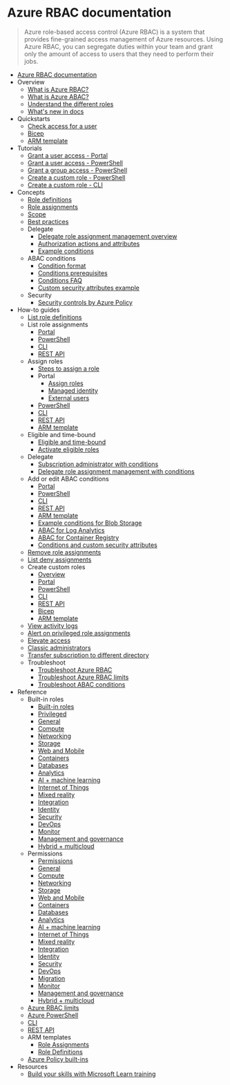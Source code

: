 # Azure RBAC documentation
> Azure role-based access control (Azure RBAC) is a system that provides fine-grained access management of Azure resources. Using Azure RBAC, you can segregate duties within your team and grant only the amount of access to users that they need to perform their jobs.
  - [Azure RBAC documentation](https://learn.microsoft.com/en-us/azure/role-based-access-control/)
  - Overview
    - [What is Azure RBAC?](https://learn.microsoft.com/en-us/azure/role-based-access-control/overview)
    - [What is Azure ABAC?](https://learn.microsoft.com/en-us/azure/role-based-access-control/conditions-overview)
    - [Understand the different roles](https://learn.microsoft.com/en-us/azure/role-based-access-control/rbac-and-directory-admin-roles)
    - [What's new in docs](https://learn.microsoft.com/en-us/azure/role-based-access-control/whats-new)
  - Quickstarts
    - [Check access for a user](https://learn.microsoft.com/en-us/azure/role-based-access-control/check-access)
    - [Bicep](https://learn.microsoft.com/en-us/azure/role-based-access-control/quickstart-role-assignments-bicep)
    - [ARM template](https://learn.microsoft.com/en-us/azure/role-based-access-control/quickstart-role-assignments-template)
  - Tutorials
    - [Grant a user access - Portal](https://learn.microsoft.com/en-us/azure/role-based-access-control/quickstart-assign-role-user-portal)
    - [Grant a user access - PowerShell](https://learn.microsoft.com/en-us/azure/role-based-access-control/tutorial-role-assignments-user-powershell)
    - [Grant a group access - PowerShell](https://learn.microsoft.com/en-us/azure/role-based-access-control/tutorial-role-assignments-group-powershell)
    - [Create a custom role - PowerShell](https://learn.microsoft.com/en-us/azure/role-based-access-control/tutorial-custom-role-powershell)
    - [Create a custom role - CLI](https://learn.microsoft.com/en-us/azure/role-based-access-control/tutorial-custom-role-cli)
  - Concepts
    - [Role definitions](https://learn.microsoft.com/en-us/azure/role-based-access-control/role-definitions)
    - [Role assignments](https://learn.microsoft.com/en-us/azure/role-based-access-control/role-assignments)
    - [Scope](https://learn.microsoft.com/en-us/azure/role-based-access-control/scope-overview)
    - [Best practices](https://learn.microsoft.com/en-us/azure/role-based-access-control/best-practices)
    - Delegate
      - [Delegate role assignment management overview](https://learn.microsoft.com/en-us/azure/role-based-access-control/delegate-role-assignments-overview)
      - [Authorization actions and attributes](https://learn.microsoft.com/en-us/azure/role-based-access-control/conditions-authorization-actions-attributes)
      - [Example conditions](https://learn.microsoft.com/en-us/azure/role-based-access-control/delegate-role-assignments-examples)
    - ABAC conditions
      - [Condition format](https://learn.microsoft.com/en-us/azure/role-based-access-control/conditions-format)
      - [Conditions prerequisites](https://learn.microsoft.com/en-us/azure/role-based-access-control/conditions-prerequisites)
      - [Conditions FAQ](https://learn.microsoft.com/en-us/azure/role-based-access-control/conditions-faq)
      - [Custom security attributes example](https://learn.microsoft.com/en-us/azure/role-based-access-control/conditions-custom-security-attributes-example)
    - Security
      - [Security controls by Azure Policy](https://learn.microsoft.com/en-us/azure/role-based-access-control/security-controls-policy)
  - How-to guides
    - [List role definitions](https://learn.microsoft.com/en-us/azure/role-based-access-control/role-definitions-list.yml)
    - List role assignments
      - [Portal](https://learn.microsoft.com/en-us/azure/role-based-access-control/role-assignments-list-portal.yml)
      - [PowerShell](https://learn.microsoft.com/en-us/azure/role-based-access-control/role-assignments-list-powershell.yml)
      - [CLI](https://learn.microsoft.com/en-us/azure/role-based-access-control/role-assignments-list-cli.yml)
      - [REST API](https://learn.microsoft.com/en-us/azure/role-based-access-control/role-assignments-list-rest)
    - Assign roles
      - [Steps to assign a role](https://learn.microsoft.com/en-us/azure/role-based-access-control/role-assignments-steps)
      - Portal
        - [Assign roles](https://learn.microsoft.com/en-us/azure/role-based-access-control/role-assignments-portal.yml)
        - [Managed identity](https://learn.microsoft.com/en-us/azure/role-based-access-control/role-assignments-portal-managed-identity.yml)
        - [External users](https://learn.microsoft.com/en-us/azure/role-based-access-control/role-assignments-external-users)
      - [PowerShell](https://learn.microsoft.com/en-us/azure/role-based-access-control/role-assignments-powershell)
      - [CLI](https://learn.microsoft.com/en-us/azure/role-based-access-control/role-assignments-cli)
      - [REST API](https://learn.microsoft.com/en-us/azure/role-based-access-control/role-assignments-rest)
      - [ARM template](https://learn.microsoft.com/en-us/azure/role-based-access-control/role-assignments-template)
    - Eligible and time-bound
      - [Eligible and time-bound](https://learn.microsoft.com/en-us/azure/role-based-access-control/pim-integration)
      - [Activate eligible roles](https://learn.microsoft.com/en-us/azure/role-based-access-control/role-assignments-eligible-activate)
    - Delegate
      - [Subscription administrator with conditions](https://learn.microsoft.com/en-us/azure/role-based-access-control/role-assignments-portal-subscription-admin.yml)
      - [Delegate role assignment management with conditions](https://learn.microsoft.com/en-us/azure/role-based-access-control/delegate-role-assignments-portal)
    - Add or edit ABAC conditions
      - [Portal](https://learn.microsoft.com/en-us/azure/role-based-access-control/conditions-role-assignments-portal)
      - [PowerShell](https://learn.microsoft.com/en-us/azure/role-based-access-control/conditions-role-assignments-powershell)
      - [CLI](https://learn.microsoft.com/en-us/azure/role-based-access-control/conditions-role-assignments-cli)
      - [REST API](https://learn.microsoft.com/en-us/azure/role-based-access-control/conditions-role-assignments-rest)
      - [ARM template](https://learn.microsoft.com/en-us/azure/role-based-access-control/conditions-role-assignments-template)
      - [Example conditions for Blob Storage](https://learn.microsoft.com/en-us/azure/storage/blobs/storage-auth-abac-examples?toc=/azure/role-based-access-control/toc.json)
      - [ABAC for Log Analytics](https://go.microsoft.com/fwlink/?linkid=2324519)
      - [ABAC for Container Registry](https://go.microsoft.com/fwlink/?linkid=2324520)
      - [Conditions and custom security attributes](https://learn.microsoft.com/en-us/azure/role-based-access-control/conditions-custom-security-attributes)
    - [Remove role assignments](https://learn.microsoft.com/en-us/azure/role-based-access-control/role-assignments-remove.yml)
    - [List deny assignments](https://learn.microsoft.com/en-us/azure/role-based-access-control/deny-assignments)
    - Create custom roles
      - [Overview](https://learn.microsoft.com/en-us/azure/role-based-access-control/custom-roles)
      - [Portal](https://learn.microsoft.com/en-us/azure/role-based-access-control/custom-roles-portal)
      - [PowerShell](https://learn.microsoft.com/en-us/azure/role-based-access-control/custom-roles-powershell)
      - [CLI](https://learn.microsoft.com/en-us/azure/role-based-access-control/custom-roles-cli)
      - [REST API](https://learn.microsoft.com/en-us/azure/role-based-access-control/custom-roles-rest)
      - [Bicep](https://learn.microsoft.com/en-us/azure/role-based-access-control/custom-roles-bicep)
      - [ARM template](https://learn.microsoft.com/en-us/azure/role-based-access-control/custom-roles-template)
    - [View activity logs](https://learn.microsoft.com/en-us/azure/role-based-access-control/change-history-report)
    - [Alert on privileged role assignments](https://learn.microsoft.com/en-us/azure/role-based-access-control/role-assignments-alert)
    - [Elevate access](https://learn.microsoft.com/en-us/azure/role-based-access-control/elevate-access-global-admin)
    - [Classic administrators](https://learn.microsoft.com/en-us/azure/role-based-access-control/classic-administrators)
    - [Transfer subscription to different directory](https://learn.microsoft.com/en-us/azure/role-based-access-control/transfer-subscription)
    - Troubleshoot
      - [Troubleshoot Azure RBAC](https://learn.microsoft.com/en-us/azure/role-based-access-control/troubleshooting)
      - [Troubleshoot Azure RBAC limits](https://learn.microsoft.com/en-us/azure/role-based-access-control/troubleshoot-limits)
      - [Troubleshoot ABAC conditions](https://learn.microsoft.com/en-us/azure/role-based-access-control/conditions-troubleshoot)
  - Reference
    - Built-in roles
      - [Built-in roles](https://learn.microsoft.com/en-us/azure/role-based-access-control/built-in-roles)
      - [Privileged](https://learn.microsoft.com/en-us/azure/role-based-access-control/built-in-roles/privileged)
      - [General](https://learn.microsoft.com/en-us/azure/role-based-access-control/built-in-roles/general)
      - [Compute](https://learn.microsoft.com/en-us/azure/role-based-access-control/built-in-roles/compute)
      - [Networking](https://learn.microsoft.com/en-us/azure/role-based-access-control/built-in-roles/networking)
      - [Storage](https://learn.microsoft.com/en-us/azure/role-based-access-control/built-in-roles/storage)
      - [Web and Mobile](https://learn.microsoft.com/en-us/azure/role-based-access-control/built-in-roles/web-and-mobile)
      - [Containers](https://learn.microsoft.com/en-us/azure/role-based-access-control/built-in-roles/containers)
      - [Databases](https://learn.microsoft.com/en-us/azure/role-based-access-control/built-in-roles/databases)
      - [Analytics](https://learn.microsoft.com/en-us/azure/role-based-access-control/built-in-roles/analytics)
      - [AI + machine learning](https://learn.microsoft.com/en-us/azure/role-based-access-control/built-in-roles/ai-machine-learning)
      - [Internet of Things](https://learn.microsoft.com/en-us/azure/role-based-access-control/built-in-roles/internet-of-things)
      - [Mixed reality](https://learn.microsoft.com/en-us/azure/role-based-access-control/built-in-roles/mixed-reality)
      - [Integration](https://learn.microsoft.com/en-us/azure/role-based-access-control/built-in-roles/integration)
      - [Identity](https://learn.microsoft.com/en-us/azure/role-based-access-control/built-in-roles/identity)
      - [Security](https://learn.microsoft.com/en-us/azure/role-based-access-control/built-in-roles/security)
      - [DevOps](https://learn.microsoft.com/en-us/azure/role-based-access-control/built-in-roles/devops)
      - [Monitor](https://learn.microsoft.com/en-us/azure/role-based-access-control/built-in-roles/monitor)
      - [Management and governance](https://learn.microsoft.com/en-us/azure/role-based-access-control/built-in-roles/management-and-governance)
      - [Hybrid + multicloud](https://learn.microsoft.com/en-us/azure/role-based-access-control/built-in-roles/hybrid-multicloud)
    - Permissions
      - [Permissions](https://learn.microsoft.com/en-us/azure/role-based-access-control/resource-provider-operations)
      - [General](https://learn.microsoft.com/en-us/azure/role-based-access-control/permissions/general)
      - [Compute](https://learn.microsoft.com/en-us/azure/role-based-access-control/permissions/compute)
      - [Networking](https://learn.microsoft.com/en-us/azure/role-based-access-control/permissions/networking)
      - [Storage](https://learn.microsoft.com/en-us/azure/role-based-access-control/permissions/storage)
      - [Web and Mobile](https://learn.microsoft.com/en-us/azure/role-based-access-control/permissions/web-and-mobile)
      - [Containers](https://learn.microsoft.com/en-us/azure/role-based-access-control/permissions/containers)
      - [Databases](https://learn.microsoft.com/en-us/azure/role-based-access-control/permissions/databases)
      - [Analytics](https://learn.microsoft.com/en-us/azure/role-based-access-control/permissions/analytics)
      - [AI + machine learning](https://learn.microsoft.com/en-us/azure/role-based-access-control/permissions/ai-machine-learning)
      - [Internet of Things](https://learn.microsoft.com/en-us/azure/role-based-access-control/permissions/internet-of-things)
      - [Mixed reality](https://learn.microsoft.com/en-us/azure/role-based-access-control/permissions/mixed-reality)
      - [Integration](https://learn.microsoft.com/en-us/azure/role-based-access-control/permissions/integration)
      - [Identity](https://learn.microsoft.com/en-us/azure/role-based-access-control/permissions/identity)
      - [Security](https://learn.microsoft.com/en-us/azure/role-based-access-control/permissions/security)
      - [DevOps](https://learn.microsoft.com/en-us/azure/role-based-access-control/permissions/devops)
      - [Migration](https://learn.microsoft.com/en-us/azure/role-based-access-control/permissions/migration)
      - [Monitor](https://learn.microsoft.com/en-us/azure/role-based-access-control/permissions/monitor)
      - [Management and governance](https://learn.microsoft.com/en-us/azure/role-based-access-control/permissions/management-and-governance)
      - [Hybrid + multicloud](https://learn.microsoft.com/en-us/azure/role-based-access-control/permissions/hybrid-multicloud)
    - [Azure RBAC limits](https://learn.microsoft.com/en-us/azure/azure-resource-manager/management/azure-subscription-service-limits)
    - [Azure PowerShell](https://learn.microsoft.com/powershell/module/az.resources)
    - [CLI](https://learn.microsoft.com/cli/azure/role)
    - [REST API](https://learn.microsoft.com/rest/api/authorization/)
    - ARM templates
      - [Role Assignments](https://learn.microsoft.com/azure/templates/microsoft.authorization/roleassignments)
      - [Role Definitions](https://learn.microsoft.com/azure/templates/microsoft.authorization/roledefinitions)
    - [Azure Policy built-ins](https://learn.microsoft.com/en-us/azure/role-based-access-control/policy-reference)
  - Resources
    - [Build your skills with Microsoft Learn training](https://learn.microsoft.com/training/browse/?products=azure-active-directory)

